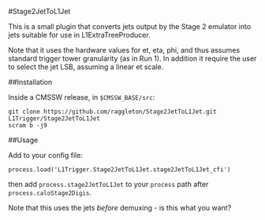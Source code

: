 #Stage2JetToL1Jet

This is a small plugin that converts jets output by the Stage 2 emulator into jets suitable for use in L1ExtraTreeProducer.

Note that it uses the hardware values for et, eta, phi, and thus assumes standard trigger tower granularity (as in Run 1). In addition it require the user to select the jet LSB, assuming a linear et scale. 

##Installation

Inside a CMSSW release, in `$CMSSW_BASE/src`:

```
git clone https://github.com/raggleton/Stage2JetToL1Jet.git L1Trigger/Stage2JetToL1Jet
scram b -j9
```

##Usage

Add to your config file:

```
process.load('L1Trigger.Stage2JetToL1Jet.stage2JetToL1Jet_cfi')
```

then add `process.stage2JetToL1Jet` to your `process` path after `process.caloStage2Digis`.

Note that this uses the jets *before* demuxing - is this what you want?
